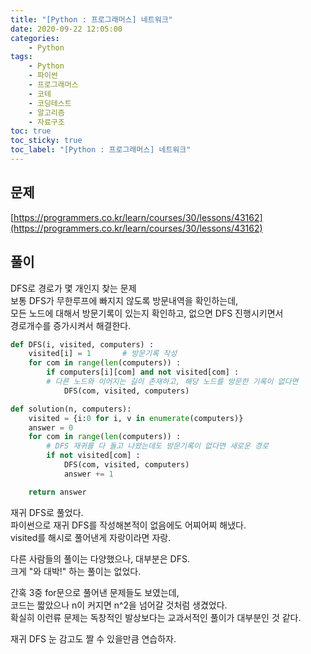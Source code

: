 ```yaml
---
title: "[Python : 프로그래머스] 네트워크"
date: 2020-09-22 12:05:00
categories:
    - Python
tags:
    - Python
    - 파이썬
    - 프로그래머스
    - 코테
    - 코딩테스트
    - 알고리즘
    - 자료구조
toc: true
toc_sticky: true
toc_label: "[Python : 프로그래머스] 네트워크"
---
```

## 문제
[https://programmers.co.kr/learn/courses/30/lessons/43162](https://programmers.co.kr/learn/courses/30/lessons/43162)
## 풀이
DFS로 경로가 몇 개인지 찾는 문제  
보통 DFS가 무한루프에 빠지지 않도록 방문내역을 확인하는데,  
모든 노드에 대해서 방문기록이 있는지 확인하고, 없으면 DFS 진행시키면서  
경로개수를 증가시켜서 해결한다.
```python
def DFS(i, visited, computers) :
    visited[i] = 1       # 방문기록 작성
    for com in range(len(computers)) :
        if computers[i][com] and not visited[com] : 
        # 다른 노드와 이어지는 길이 존재하고, 해당 노드를 방문한 기록이 없다면 
            DFS(com, visited, computers)

def solution(n, computers):
    visited = {i:0 for i, v in enumerate(computers)}
    answer = 0
    for com in range(len(computers)) :
        # DFS 재귀를 다 돌고 나왔는데도 방문기록이 없다면 새로운 경로
        if not visited[com] :
            DFS(com, visited, computers)
            answer += 1

    return answer
```
재귀 DFS로 풀었다.  
파이썬으로 재귀 DFS를 작성해본적이 없음에도 어찌어찌 해냈다.  
visited를 해시로 풀어낸게 자랑이라면 자랑.  
  
다른 사람들의 풀이는 다양했으나, 대부분은 DFS.  
크게 "와 대박!" 하는 풀이는 없었다.  
  
간혹 3중 for문으로 풀어낸 문제들도 보였는데,  
코드는 짧았으나 n이 커지면 n^2을 넘어갈 것처럼 생겼었다.  
확실히 이런류 문제는 독창적인 발상보다는 교과서적인 풀이가 대부분인 것 같다.  
  
재귀 DFS 눈 감고도 짤 수 있을만큼 연습하자.